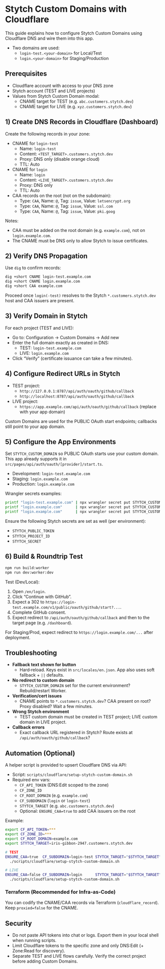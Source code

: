 # Stytch Custom Domains with Cloudflare

This guide explains how to configure Stytch Custom Domains using Cloudflare DNS and wire them into this app.

- Two domains are used:
  - `login-test.<your-domain>` for Local/Test
  - `login.<your-domain>` for Staging/Production

## Prerequisites

- Cloudflare account with access to your DNS zone
- Stytch account (TEST and LIVE projects)
- Values from Stytch Custom Domain modal:
  - CNAME target for TEST (e.g. `abc.customers.stytch.dev`)
  - CNAME target for LIVE (e.g. `xyz.customers.stytch.dev`)

## 1) Create DNS Records in Cloudflare (Dashboard)

Create the following records in your zone:

- CNAME for `login-test`
  - Name: `login-test`
  - Content: `<TEST_TARGET>.customers.stytch.dev`
  - Proxy: DNS only (disable orange cloud)
  - TTL: Auto
- CNAME for `login`
  - Name: `login`
  - Content: `<LIVE_TARGET>.customers.stytch.dev`
  - Proxy: DNS only
  - TTL: Auto
- CAA records on the root (not on the subdomain):
  - Type: `CAA`, Name: `@`, Tag: `issue`, Value: `letsencrypt.org`
  - Type: `CAA`, Name: `@`, Tag: `issue`, Value: `ssl.com`
  - Type: `CAA`, Name: `@`, Tag: `issue`, Value: `pki.goog`

Notes:
- CAA must be added on the root domain (e.g. `example.com`), not on `login.example.com`.
- The CNAME must be DNS only to allow Stytch to issue certificates.

## 2) Verify DNS Propagation

Use `dig` to confirm records:

```bash
dig +short CNAME login-test.example.com
dig +short CNAME login.example.com
dig +short CAA example.com
```

Proceed once `login(-test)` resolves to the Stytch `*.customers.stytch.dev` host and CAA issuers are present.

## 3) Verify Domain in Stytch

For each project (TEST and LIVE):

- Go to: Configuration → Custom Domains → Add new
- Enter the full domain exactly as created in DNS:
  - TEST: `login-test.example.com`
  - LIVE: `login.example.com`
- Click “Verify” (certificate issuance can take a few minutes).

## 4) Configure Redirect URLs in Stytch

- TEST project:
  - `http://127.0.0.1:8787/api/auth/oauth/github/callback`
  - `http://localhost:8787/api/auth/oauth/github/callback`
- LIVE project:
  - `https://app.example.com/api/auth/oauth/github/callback` (replace with your app domain)

Custom Domains are used for the PUBLIC OAuth start endpoints; callbacks still point to your app domain.

## 5) Configure the App Environments

Set `STYTCH_CUSTOM_DOMAIN` so PUBLIC OAuth starts use your custom domain. This app already supports it in `src/pages/api/auth/oauth/[provider]/start.ts`.

- Development: `login-test.example.com`
- Staging: `login.example.com`
- Production: `login.example.com`

Wrangler secrets examples:

```bash
printf "login-test.example.com" | npx wrangler secret put STYTCH_CUSTOM_DOMAIN --env development
printf "login.example.com"      | npx wrangler secret put STYTCH_CUSTOM_DOMAIN --env staging
printf "login.example.com"      | npx wrangler secret put STYTCH_CUSTOM_DOMAIN --env production
```

Ensure the following Stytch secrets are set as well (per environment):

- `STYTCH_PUBLIC_TOKEN`
- `STYTCH_PROJECT_ID`
- `STYTCH_SECRET`

## 6) Build & Roundtrip Test

```bash
npm run build:worker
npm run dev:worker:dev
```

Test (Dev/Local):

1. Open `/en/login`.
2. Click “Continue with GitHub”.
3. Expect a 302 to `https://login-test.example.com/v1/public/oauth/github/start?...`.
4. Complete GitHub consent.
5. Expect redirect to `/api/auth/oauth/github/callback` and then to the target page (e.g. `/dashboard`).

For Staging/Prod, expect redirect to `https://login.example.com/...` after deployment.

## Troubleshooting

- **Fallback text shown for button**
  - Hard‑reload. Keys exist in `src/locales/en.json`. App also uses soft fallback + `||` defaults.
- **No redirect to custom domain**
  - `STYTCH_CUSTOM_DOMAIN` set for the current environment? Rebuild/restart Worker.
- **Verification/cert issues**
  - CNAME points to `*.customers.stytch.dev`? CAA present on root? Proxy disabled? Wait a few minutes.
- **Wrong Stytch environment**
  - TEST custom domain must be created in TEST project; LIVE custom domain in LIVE project.
- **Callback errors**
  - Exact callback URL registered in Stytch? Route exists at `/api/auth/oauth/github/callback`?

## Automation (Optional)

A helper script is provided to upsert Cloudflare DNS via API:

- Script: `scripts/cloudflare/setup-stytch-custom-domain.sh`
- Required env vars:
  - `CF_API_TOKEN` (DNS:Edit scoped to the zone)
  - `CF_ZONE_ID`
  - `CF_ROOT_DOMAIN` (e.g. `example.com`)
  - `CF_SUBDOMAIN` (`login` or `login-test`)
  - `STYTCH_TARGET` (e.g. `abc.customers.stytch.dev`)
  - Optional: `ENSURE_CAA=true` to add CAA issuers on the root

Example:

```bash
export CF_API_TOKEN=***
export CF_ZONE_ID=***
export CF_ROOT_DOMAIN=example.com
export STYTCH_TARGET=iris-gibbon-2947.customers.stytch.dev

# TEST
ENSURE_CAA=true  CF_SUBDOMAIN=login-test STYTCH_TARGET="$STYTCH_TARGET" \
  ./scripts/cloudflare/setup-stytch-custom-domain.sh

# LIVE
ENSURE_CAA=false CF_SUBDOMAIN=login      STYTCH_TARGET="$STYTCH_TARGET" \
  ./scripts/cloudflare/setup-stytch-custom-domain.sh
```

### Terraform (Recommended for Infra‑as‑Code)

You can codify the CNAME/CAA records via Terraform (`cloudflare_record`). Keep `proxied=false` for the CNAME.

## Security

- Do not paste API tokens into chat or logs. Export them in your local shell when running scripts.
- Limit Cloudflare tokens to the specific zone and only DNS:Edit (+ Zone:Read for discovery).
- Separate TEST and LIVE flows carefully. Verify the correct project before adding Custom Domains.
